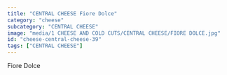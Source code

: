 ```yaml
---
title: "CENTRAL CHEESE Fiore Dolce"
category: "cheese"
subcategory: "CENTRAL CHEESE"
image: "media/1 CHEESE AND COLD CUTS/CENTRAL CHEESE/FIORE DOLCE.jpg"
id: "cheese-central-cheese-39"
tags: ["CENTRAL CHEESE"]
---
```


Fiore Dolce
